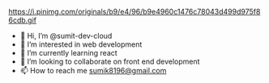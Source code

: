https://i.pinimg.com/originals/b9/e4/96/b9e4960c1476c78043d499d975f86cdb.gif
- 👋 Hi, I’m @sumit-dev-cloud
- 👀 I’m interested in web development
- 🌱 I’m currently learning react
- 💞️ I’m looking to collaborate on front end development
- 📫 How to reach me sumik8196@gmail.com

<!---
sumit-dev-cloud/sumit-dev-cloud is a ✨ special ✨ repository because its `README.md` (this file) appears on your GitHub profile.
You can click the Preview link to take a look at your changes.
--->
